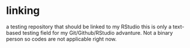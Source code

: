 # linking
a testing repository that should be linked to my RStudio
this is only a text-based testing field for my Git/Github/RStudio advanture. Not a binary person so codes are not applicable right now. 
